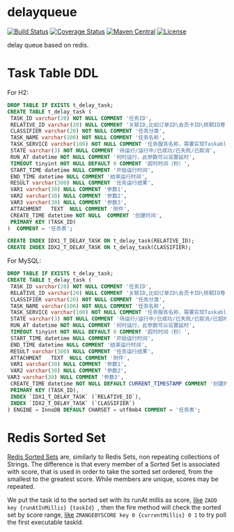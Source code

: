 # delayqueue

[![Build Status](https://travis-ci.org/bingoohuang/delayqueue.svg?branch=master)](https://travis-ci.org/bingoohuang/delayqueue)
[![Coverage Status](https://coveralls.io/repos/github/bingoohuang/delayqueue/badge.svg?branch=master)](https://coveralls.io/github/bingoohuang/delayqueue?branch=master)
[![Maven Central](https://maven-badges.herokuapp.com/maven-central/com.github.bingoohuang/delayqueue/badge.svg?style=flat-square)](https://maven-badges.herokuapp.com/maven-central/com.github.bingoohuang/delayqueue/)
[![License](http://img.shields.io/:license-apache-brightgreen.svg)](http://www.apache.org/licenses/LICENSE-2.0.html)

delay queue based on redis. 

# Task Table DDL

For H2:

```sql
DROP TABLE IF EXISTS t_delay_task;
CREATE TABLE t_delay_task (
 TASK_ID varchar(20) NOT NULL COMMENT '任务ID',
 RELATIVE_ID varchar(20) NULL COMMENT '关联ID,比如订单ID\会员卡ID\排期ID等',
 CLASSIFIER varchar(20) NOT NULL COMMENT '任务分类',
 TASK_NAME varchar(100) NOT NULL COMMENT '任务名称',
 TASK_SERVICE varchar(100) NOT NULL COMMENT '任务服务名称，需要实现Taskable接口',
 STATE varchar(3) NOT NULL COMMENT '待运行/运行中/已成功/已失败/已取消',
 RUN_AT datetime NOT NULL COMMENT '何时运行，此参数可以设置延时',
 TIMEOUT tinyint NOT NULL DEFAULT 0 COMMENT '超时时间（秒）',
 START_TIME datetime NULL COMMENT '开始运行时间',
 END_TIME datetime NULL COMMENT '结束运行时间',
 RESULT varchar(300) NULL COMMENT '任务运行结果',
 VAR1 varchar(30) NULL COMMENT '参数1',
 VAR2 varchar(30) NULL COMMENT '参数2',
 VAR3 varchar(30) NULL COMMENT '参数3',
 ATTACHMENT   TEXT  NULL COMMENT '附件',
 CREATE_TIME datetime NOT NULL  COMMENT '创建时间',
 PRIMARY KEY (TASK_ID)
)  COMMENT = '任务表';

CREATE INDEX IDX1_T_DELAY_TASK ON t_delay_task(RELATIVE_ID);
CREATE INDEX IDX2_T_DELAY_TASK ON t_delay_task(CLASSIFIER);
```

For MySQL:
```sql
DROP TABLE IF EXISTS t_delay_task;
CREATE TABLE t_delay_task (
 TASK_ID varchar(20) NOT NULL COMMENT '任务ID',
 RELATIVE_ID varchar(20) NULL COMMENT '关联ID,比如订单ID\会员卡ID\排期ID等',
 CLASSIFIER varchar(20) NOT NULL COMMENT '任务分类',
 TASK_NAME varchar(100) NOT NULL COMMENT '任务名称',
 TASK_SERVICE varchar(100) NOT NULL COMMENT '任务服务名称，需要实现Taskable接口',
 STATE varchar(3) NOT NULL COMMENT '待运行/运行中/已成功/已失败/已取消/已超时',
 RUN_AT datetime NOT NULL COMMENT '何时运行，此参数可以设置延时',
 TIMEOUT tinyint NOT NULL DEFAULT 0 COMMENT '超时时间（秒）',
 START_TIME datetime NULL COMMENT '开始运行时间',
 END_TIME datetime NULL COMMENT '结束运行时间',
 RESULT varchar(300) NULL COMMENT '任务运行结果',
 ATTACHMENT   TEXT  NULL COMMENT '附件',
 VAR1 varchar(30) NULL COMMENT '参数1',
 VAR2 varchar(30) NULL COMMENT '参数2',
VAR3 varchar(30) NULL COMMENT '参数3',
 CREATE_TIME datetime NOT NULL DEFAULT CURRENT_TIMESTAMP COMMENT '创建时间',
 PRIMARY KEY (TASK_ID),
 INDEX `IDX1_T_DELAY_TASK` (`RELATIVE_ID`),
 INDEX `IDX2_T_DELAY_TASK` (`CLASSIFIER`)
) ENGINE = InnoDB DEFAULT CHARSET = utf8mb4 COMMENT = '任务表';
```

# Redis Sorted Set

[Redis Sorted Sets](https://redis.io/topics/data-types) are, similarly to Redis Sets, non repeating collections of Strings. The difference is that every member of a Sorted Set is associated with score, that is used in order to take the sorted set ordered, from the smallest to the greatest score. While members are unique, scores may be repeated.

We put the task id to the sorted set with its runAt millis as score, [like](https://redis.io/commands/zadd) `ZADD key {runAtInMillis} {taskId} `, then the fire method will check 
the sorted set by score range, [like](https://redis.io/commands/zrangebyscore) `ZRANGEBYSCORE key 0 {currentMillis} 0 1` to try poll the first executable taskId.